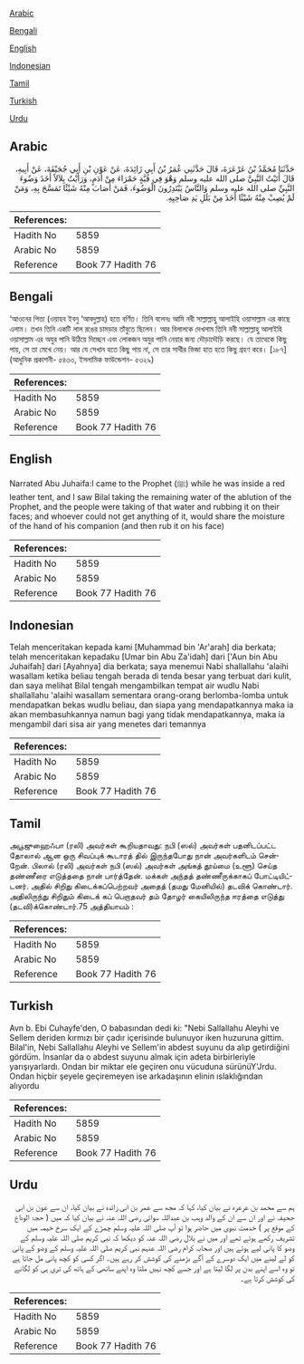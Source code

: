 [Arabic](#arabic)

[Bengali](#bengali)

[English](#english)

[Indonesian](#indonesian)

[Tamil](#tamil)

[Turkish](#turkish)

[Urdu](#urdu)

## Arabic


<div dir="rtl" lang="ar" style={{fontSize:'larger',backgroundColor:'#f8f9fa',padding:20}}>
حَدَّثَنَا مُحَمَّدُ بْنُ عَرْعَرَةَ، قَالَ حَدَّثَنِي عُمَرُ بْنُ أَبِي زَائِدَةَ، عَنْ عَوْنِ بْنِ أَبِي جُحَيْفَةَ، عَنْ أَبِيهِ، قَالَ أَتَيْتُ النَّبِيَّ صلى الله عليه وسلم وَهْوَ فِي قُبَّةٍ حَمْرَاءَ مِنْ أَدَمٍ، وَرَأَيْتُ بِلاَلاً أَخَذَ وَضُوءَ النَّبِيِّ صلى الله عليه وسلم وَالنَّاسُ يَبْتَدِرُونَ الْوَضُوءَ، فَمَنْ أَصَابَ مِنْهُ شَيْئًا تَمَسَّحَ بِهِ، وَمَنْ لَمْ يُصِبْ مِنْهُ شَيْئًا أَخَذَ مِنْ بَلَلِ يَدِ صَاحِبِهِ‏.‏
</div>
<div style={{backgroundColor:'#f8f9fa',padding:20, marginBottom: 10}}><table> <thead> <tr> <th>References:</th> <th></th> </tr> </thead> <tbody><tr><td>Hadith No</td><td>5859</td></tr><tr><td>Arabic No</td><td>5859</td></tr><tr><td>Reference</td><td>Book 77 Hadith 76</td></tr></tbody></table></div>

## Bengali


<div dir="ltr" lang="bn" style={{fontSize:'larger',backgroundColor:'#f8f9fa',padding:20}}>
‘আওনের পিতা (ওয়াহব ইবনু ‘আবদুল্লাহ) হতে বর্ণিত। তিনি বলেনঃ আমি নবী সাল্লাল্লাহু আলাইহি ওয়াসাল্লাম এর কাছে এলাম। তখন তিনি একটি লাল রঙের চামড়ার তাঁবুতে ছিলেন। আর বিলালকে দেখলাম তিনি নবী সাল্লাল্লাহু আলাইহি ওয়াসাল্লাম এর অযুর পানি উঠিয়ে দিচ্ছেন এবং লোকজন অযুর পানি নেয়ার জন্য দৌড়াদৌড়ি করছে। যে তাত্থেকে কিছু পায়, সে তা মেখে নেয়। আর যে সেখান হতে কিছু পায় না, সে তার সাথীর ভিজা হাত হতে কিছু গ্রহণ করে। [১৮৭] (আধুনিক প্রকাশনী- ৫৪৩৩, ইসলামিক ফাউন্ডেশন- ৫৩২৯)
</div>
<div style={{backgroundColor:'#f8f9fa',padding:20, marginBottom: 10}}><table> <thead> <tr> <th>References:</th> <th></th> </tr> </thead> <tbody><tr><td>Hadith No</td><td>5859</td></tr><tr><td>Arabic No</td><td>5859</td></tr><tr><td>Reference</td><td>Book 77 Hadith 76</td></tr></tbody></table></div>

## English


<div dir="ltr" lang="en" style={{fontSize:'larger',backgroundColor:'#f8f9fa',padding:20}}>
Narrated Abu Juhaifa:I came to the Prophet (ﷺ) while he was inside a red leather tent, and I saw Bilal taking the remaining water of the ablution of the Prophet, and the people were taking of that water and rubbing it on their faces; and whoever could not get anything of it, would share the moisture of the hand of his companion (and then rub it on his face)
</div>
<div style={{backgroundColor:'#f8f9fa',padding:20, marginBottom: 10}}><table> <thead> <tr> <th>References:</th> <th></th> </tr> </thead> <tbody><tr><td>Hadith No</td><td>5859</td></tr><tr><td>Arabic No</td><td>5859</td></tr><tr><td>Reference</td><td>Book 77 Hadith 76</td></tr></tbody></table></div>

## Indonesian


<div dir="ltr" lang="id" style={{fontSize:'larger',backgroundColor:'#f8f9fa',padding:20}}>
Telah menceritakan kepada kami [Muhammad bin 'Ar'arah] dia berkata; telah menceritakan kepadaku [Umar bin Abu Za'idah] dari ['Aun bin Abu Juhaifah] dari [Ayahnya] dia berkata; saya menemui Nabi shallallahu 'alaihi wasallam ketika beliau tengah berada di tenda besar yang terbuat dari kulit, dan saya melihat Bilal tengah mengambilkan tempat air wudlu Nabi shallallahu 'alaihi wasallam sementara orang-orang berlomba-lomba untuk mendapatkan bekas wudlu beliau, dan siapa yang mendapatkannya maka ia akan membasuhkannya namun bagi yang tidak mendapatkannya, maka ia mengambil dari sisa air yang menetes dari temannya
</div>
<div style={{backgroundColor:'#f8f9fa',padding:20, marginBottom: 10}}><table> <thead> <tr> <th>References:</th> <th></th> </tr> </thead> <tbody><tr><td>Hadith No</td><td>5859</td></tr><tr><td>Arabic No</td><td>5859</td></tr><tr><td>Reference</td><td>Book 77 Hadith 76</td></tr></tbody></table></div>

## Tamil


<div dir="ltr" lang="ta" style={{fontSize:'larger',backgroundColor:'#f8f9fa',padding:20}}>
அபூஜுஹைஃபா (ரலி) அவர்கள் கூறியதாவது: நபி (ஸல்) அவர்கள் பதனிடப்பட்ட தோலால் ஆன ஒரு சிவப்புக் கூடாரத் தில் இருந்தபோது நான் அவர்களிடம் சென்றேன். பிலால் (ரலி) அவர்கள் நபி (ஸல்) அவர்கள் அங்கத் தூய்மை (உளூ) செய்த தண்ணீரை எடுத்ததை நான் பார்த்தேன். மக்கள் அந்தத் தண்ணீருக்காகப் போட்டியிட்டனர். அதில் சிறிது கிடைக்கப்பெற்றவர் அதைத் (தமது மேனியில்) தடவிக் கொண்டார். அதிலிருந்து சிறிதும் கிடைக் கப் பெறாதவர் தம் தோழர் கையிலிருந்த ஈரத்தை எடுத்து (தடவி)க்கொண்டார்.75 அத்தியாயம் :
</div>
<div style={{backgroundColor:'#f8f9fa',padding:20, marginBottom: 10}}><table> <thead> <tr> <th>References:</th> <th></th> </tr> </thead> <tbody><tr><td>Hadith No</td><td>5859</td></tr><tr><td>Arabic No</td><td>5859</td></tr><tr><td>Reference</td><td>Book 77 Hadith 76</td></tr></tbody></table></div>

## Turkish


<div dir="ltr" lang="tr" style={{fontSize:'larger',backgroundColor:'#f8f9fa',padding:20}}>
Avn b. Ebi Cuhayfe'den, O babasından dedi ki: "Nebi Sallallahu Aleyhi ve Sellem deriden kırmızı bir çadır içerisinde bulunuyor iken huzuruna gittim. Bilal'in, Nebi Sallallahu Aleyhi ve Sellem'in abdest suyunu da alıp getirdiğini gördüm. İnsanlar da o abdest suyunu almak için adeta birbirleriyle yarışıyarlardı. Ondan bir miktar ele geçiren onu vücuduna sürünüY'Jrdu. Ondan hiçbir şeyele geçiremeyen ise arkadaşının elinin ıslaklığından alıyordu
</div>
<div style={{backgroundColor:'#f8f9fa',padding:20, marginBottom: 10}}><table> <thead> <tr> <th>References:</th> <th></th> </tr> </thead> <tbody><tr><td>Hadith No</td><td>5859</td></tr><tr><td>Arabic No</td><td>5859</td></tr><tr><td>Reference</td><td>Book 77 Hadith 76</td></tr></tbody></table></div>

## Urdu


<div dir="rtl" lang="ur" style={{fontSize:'larger',backgroundColor:'#f8f9fa',padding:20}}>
ہم سے محمد بن عرعرہ نے بیان کیا، کہا کہ مجھ سے عمر بن ابی زائدہ نے بیان کیا، ان سے عون بن ابی جحیفہ نے اور ان سے ان کے والد وہب بن عبداللہ سوائی رضی اللہ عنہ نے بیان کیا کہ میں ( حجۃ الوداع کے موقع پر ) خدمت نبوی میں حاضر ہوا تو آپ صلی اللہ علیہ وسلم چمڑے کے ایک سرخ خیمہ میں تشریف رکھے ہوئے تھے اور میں نے بلال رضی اللہ عنہ کو دیکھا کہ نبی کریم صلی اللہ علیہ وسلم کے وضو کا پانی لیے ہوئے ہیں اور صحابہ کرام رضی اللہ عنہم نبی کریم صلی اللہ علیہ وسلم کے وضو کے پانی کو لے لینے میں ایک دوسرے کے آگے بڑھنے کی کوشش کر رہے ہیں۔ اگر کسی کو کچھ پانی مل جاتا ہے تو وہ اسے اپنے بدن پر لگا لیتا ہے اور جسے کچھ نہیں ملتا وہ اپنے ساتھی کے ہاتھ کی تری ہی کو لگانے کی کوشش کرتا ہے۔
</div>
<div style={{backgroundColor:'#f8f9fa',padding:20, marginBottom: 10}}><table> <thead> <tr> <th>References:</th> <th></th> </tr> </thead> <tbody><tr><td>Hadith No</td><td>5859</td></tr><tr><td>Arabic No</td><td>5859</td></tr><tr><td>Reference</td><td>Book 77 Hadith 76</td></tr></tbody></table></div>